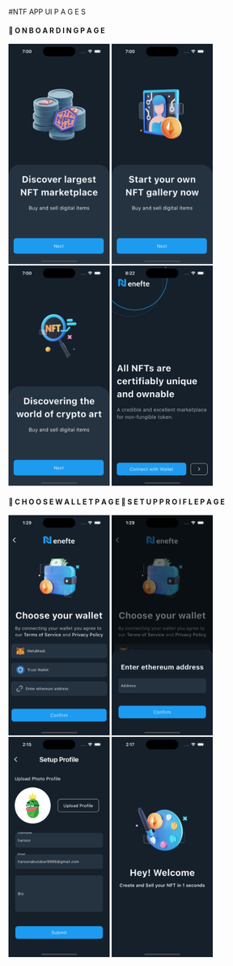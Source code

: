#NTF APP UI 
P A G E S

<h4>📱 O N B O A R D I N G  P A G E </h4>
<div class="image-row">
  <img src="screenshot/Simulator Screenshot - iPhone 15 Pro - 2024-05-20 at 19.00.07.png" width="200" />
  <img src="screenshot/Simulator Screenshot - iPhone 15 Pro - 2024-05-20 at 19.00.09.png" width="200" />
  <img src="screenshot/Simulator Screenshot - iPhone 15 Pro - 2024-05-20 at 19.00.12.png" width="200" />
  <img src="screenshot/Simulator Screenshot - iPhone 15 Pro - 2024-05-20 at 20.22.23.png" width="200" />
</div>

<div>
<h4>📱 C H O O S E W A L L E T P A G E 📱 S E T U P P R O I F L E P A G E  </h4>
</div>

<div class="image-row">
  <img src="screenshot/Simulator Screenshot - iPhone 15 - 2024-05-23 at 13.29.38.png" width="200" />
  <img src="screenshot/Simulator Screenshot - iPhone 15 - 2024-05-23 at 13.29.41.png" width="200" />
  <img src="screenshot/Simulator Screenshot - iPhone 15 - 2024-05-23 at 14.15.47.png" width="200" />
  <img src="screenshot/simulator_screenshot_97EE55D3-8ED3-42C8-9D38-B4367D37A515.png" width="200" />
</div>



